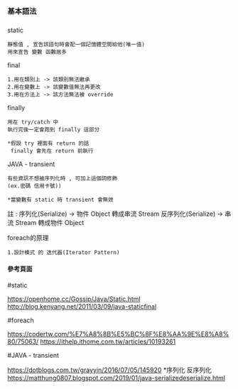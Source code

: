 ### 基本語法 ###
###
###

static

    靜態值 , 宣告該語句時會配一個記憶體空間給他(唯一值)
    用來宣告 變數 函數居多

final

    1.用在類別上 -> 該類別無法繼承
    2.用在變數上 -> 該變數值無法再更改
    3.用在方法上 -> 該方法無法被 override

finally

    用在 try/catch 中
    執行完後一定會跑到 finally 這部分

    *假設 try 裡面有 return 的話
     finally 會先在 return 前執行

JAVA - transient

    有些資訊不想被序列化時 , 可加上這個詞修飾
    (ex.密碼 信用卡號))

    *當變數有 static 時 transient 會無效

註 : 序列化(Serialize) -> 物件 Object 轉成串流 Stream
     反序列化(Serialize) -> 串流 Stream 轉成物件 Object

foreach的原理

    1.設計模式 的 迭代器(Iterator Pattern)

#### 參考頁面 #### 

#static

https://openhome.cc/Gossip/Java/Static.html
http://blog.kenyang.net/2011/03/09/java-staticfinal

#foreach

https://codertw.com/%E7%A8%8B%E5%BC%8F%E8%AA%9E%E8%A8%80/75063/
https://ithelp.ithome.com.tw/articles/10193261

#JAVA - transient

https://dotblogs.com.tw/grayyin/2016/07/05/145920
*序列化 反序列化
https://matthung0807.blogspot.com/2019/01/java-serializedeserialize.html